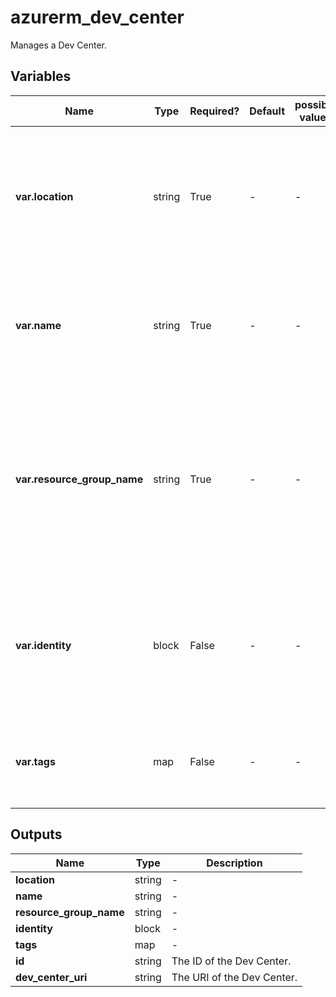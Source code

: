 # azurerm_dev_center

Manages a Dev Center.

## Variables

| Name | Type | Required? | Default  | possible values | Description |
| ---- | ---- | --------- | -------- | ----------- | ----------- |
| **var.location** | string | True | -  |  -  | The Azure Region where the Dev Center should exist. Changing this forces a new Dev Center to be created. | 
| **var.name** | string | True | -  |  -  | Specifies the name of this Dev Center. Changing this forces a new Dev Center to be created. | 
| **var.resource_group_name** | string | True | -  |  -  | Specifies the name of the Resource Group within which this Dev Center should exist. Changing this forces a new Dev Center to be created. | 
| **var.identity** | block | False | -  |  -  | An `identity` block. Specifies the Managed Identity which should be assigned to this Dev Center. | 
| **var.tags** | map | False | -  |  -  | A mapping of tags which should be assigned to the Dev Center. | 



## Outputs

| Name | Type | Description |
| ---- | ---- | --------- | 
| **location** | string  | - | 
| **name** | string  | - | 
| **resource_group_name** | string  | - | 
| **identity** | block  | - | 
| **tags** | map  | - | 
| **id** | string  | The ID of the Dev Center. | 
| **dev_center_uri** | string  | The URI of the Dev Center. | 